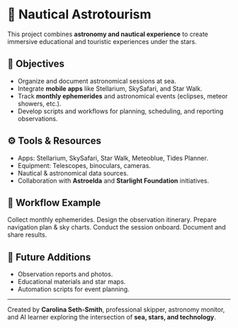 # 🌌 Nautical Astrotourism

This project combines **astronomy and nautical experience** to create immersive educational and touristic experiences under the stars.

## 🎯 Objectives
- Organize and document astronomical sessions at sea.
- Integrate **mobile apps** like Stellarium, SkySafari, and Star Walk.
- Track **monthly ephemerides** and astronomical events (eclipses, meteor showers, etc.).
- Develop scripts and workflows for planning, scheduling, and reporting observations.

## ⚙️ Tools & Resources
- Apps: Stellarium, SkySafari, Star Walk, Meteoblue, Tides Planner.
- Equipment: Telescopes, binoculars, cameras.
- Nautical & astronomical data sources.
- Collaboration with **Astroelda** and **Starlight Foundation** initiatives.

## 🧭 Workflow Example
Collect monthly ephemerides.
Design the observation itinerary.
Prepare navigation plan & sky charts.
Conduct the session onboard.
Document and share results.

## 📸 Future Additions
- Observation reports and photos.
- Educational materials and star maps.
- Automation scripts for event planning.

---

Created by **Carolina Seth-Smith**, professional skipper, astronomy monitor, and AI learner exploring the intersection of **sea, stars, and technology**.


